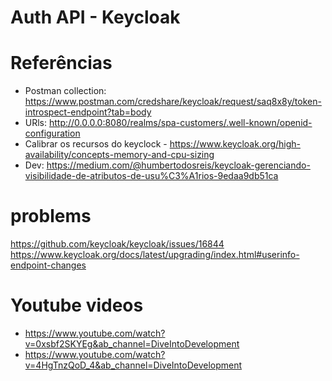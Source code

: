 # Auth API - Keycloak


# Referências
- Postman collection: https://www.postman.com/credshare/keycloak/request/saq8x8y/token-introspect-endpoint?tab=body
- URls: http://0.0.0.0:8080/realms/spa-customers/.well-known/openid-configuration
- Calibrar os recursos do keyclock - https://www.keycloak.org/high-availability/concepts-memory-and-cpu-sizing
- Dev: https://medium.com/@humbertodosreis/keycloak-gerenciando-visibilidade-de-atributos-de-usu%C3%A1rios-9edaa9db51ca

# problems
https://github.com/keycloak/keycloak/issues/16844
https://www.keycloak.org/docs/latest/upgrading/index.html#userinfo-endpoint-changes

# Youtube videos
 - https://www.youtube.com/watch?v=0xsbf2SKYEg&ab_channel=DiveIntoDevelopment
 - https://www.youtube.com/watch?v=4HgTnzQoD_4&ab_channel=DiveIntoDevelopment